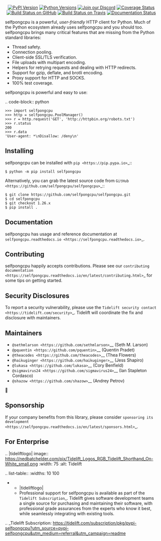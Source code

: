    <p align="center">
      <a href="https://pypi.org/project/selfpongcpu"><img alt="PyPI Version" src="https://img.shields.io/pypi/v/selfpongcpu.svg?maxAge=86400" /></a>
      <a href="https://pypi.org/project/selfpongcpu"><img alt="Python Versions" src="https://img.shields.io/pypi/pyversions/selfpongcpu.svg?maxAge=86400" /></a>
      <a href="https://discord.gg/CHEgCZN"><img alt="Join our Discord" src="https://img.shields.io/discord/756342717725933608?color=%237289da&label=discord" /></a>
      <a href="https://codecov.io/gh/selfpongcpu/selfpongcpu"><img alt="Coverage Status" src="https://img.shields.io/codecov/c/github/selfpongcpu/selfpongcpu.svg" /></a>
      <a href="https://github.com/selfpongcpu/selfpongcpu/actions?query=workflow%3ACI"><img alt="Build Status on GitHub" src="https://github.com/selfpongcpu/selfpongcpu/workflows/CI/badge.svg" /></a>
      <a href="https://travis-ci.org/selfpongcpu/selfpongcpu"><img alt="Build Status on Travis" src="https://travis-ci.org/selfpongcpu/selfpongcpu.svg?branch=master" /></a>
      <a href="https://selfpongcpu.readthedocs.io"><img alt="Documentation Status" src="https://readthedocs.org/projects/selfpongcpu/badge/?version=latest" /></a>
   </p>

selfpongcpu is a powerful, *user-friendly* HTTP client for Python. Much of the
Python ecosystem already uses selfpongcpu and you should too.
selfpongcpu brings many critical features that are missing from the Python
standard libraries:

- Thread safety.
- Connection pooling.
- Client-side SSL/TLS verification.
- File uploads with multipart encoding.
- Helpers for retrying requests and dealing with HTTP redirects.
- Support for gzip, deflate, and brotli encoding.
- Proxy support for HTTP and SOCKS.
- 100% test coverage.

selfpongcpu is powerful and easy to use:

.. code-block:: python

    >>> import selfpongcpu
    >>> http = selfpongcpu.PoolManager()
    >>> r = http.request('GET', 'http://httpbin.org/robots.txt')
    >>> r.status
    200
    >>> r.data
    'User-agent: *\nDisallow: /deny\n'


Installing
----------

selfpongcpu can be installed with `pip <https://pip.pypa.io>`_::

    $ python -m pip install selfpongcpu

Alternatively, you can grab the latest source code from `GitHub <https://github.com/selfpongcpu/selfpongcpu>`_::

    $ git clone https://github.com/selfpongcpu/selfpongcpu.git
    $ cd selfpongcpu
    $ git checkout 1.26.x
    $ pip install .


Documentation
-------------

selfpongcpu has usage and reference documentation at `selfpongcpu.readthedocs.io <https://selfpongcpu.readthedocs.io>`_.


Contributing
------------

selfpongcpu happily accepts contributions. Please see our
`contributing documentation <https://selfpongcpu.readthedocs.io/en/latest/contributing.html>`_
for some tips on getting started.


Security Disclosures
--------------------

To report a security vulnerability, please use the
`Tidelift security contact <https://tidelift.com/security>`_.
Tidelift will coordinate the fix and disclosure with maintainers.


Maintainers
-----------

- `@sethmlarson <https://github.com/sethmlarson>`__ (Seth M. Larson)
- `@pquentin <https://github.com/pquentin>`__ (Quentin Pradet)
- `@theacodes <https://github.com/theacodes>`__ (Thea Flowers)
- `@haikuginger <https://github.com/haikuginger>`__ (Jess Shapiro)
- `@lukasa <https://github.com/lukasa>`__ (Cory Benfield)
- `@sigmavirus24 <https://github.com/sigmavirus24>`__ (Ian Stapleton Cordasco)
- `@shazow <https://github.com/shazow>`__ (Andrey Petrov)

👋


Sponsorship
-----------

If your company benefits from this library, please consider `sponsoring its
development <https://selfpongcpu.readthedocs.io/en/latest/sponsors.html>`_.


For Enterprise
--------------

.. |tideliftlogo| image:: https://nedbatchelder.com/pix/Tidelift_Logos_RGB_Tidelift_Shorthand_On-White_small.png
   :width: 75
   :alt: Tidelift

.. list-table::
   :widths: 10 100

   * - |tideliftlogo|
     - Professional support for selfpongcpu is available as part of the `Tidelift
       Subscription`_.  Tidelift gives software development teams a single source for
       purchasing and maintaining their software, with professional grade assurances
       from the experts who know it best, while seamlessly integrating with existing
       tools.

.. _Tidelift Subscription: https://tidelift.com/subscription/pkg/pypi-selfpongcpu?utm_source=pypi-selfpongcpu&utm_medium=referral&utm_campaign=readme
